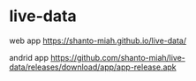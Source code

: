 # live-data

web app https://shanto-miah.github.io/live-data/

andrid app https://github.com/shanto-miah/live-data/releases/download/app/app-release.apk
